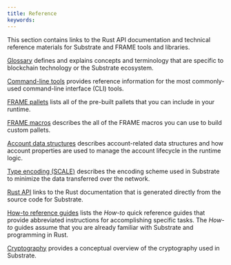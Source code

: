 ```yaml
---
title: Reference
keywords:
---
```


This section contains links to the Rust API documentation and technical reference materials for Substrate and FRAME tools and libraries.

[Glossary](/reference/glossary) defines and explains concepts and terminology that are specific to blockchain technology or the Substrate ecosystem.

[Command-line tools](/reference/command-line-tools) provides reference information for the most commonly-used command-line interface (CLI) tools.

[FRAME pallets](/reference/frame-pallets) lists all of the pre-built pallets that you can include in your runtime.

[FRAME macros](/reference/frame-macros) describes the all of the FRAME macros you can use to build custom pallets.

[Account data structures](/reference/account-properties) describes account-related data structures and how account properties are used to manage the account lifecycle in the runtime logic.

[Type encoding (SCALE)](/reference/scale-codec) describes the encoding scheme used in Substrate to minimize the data transferred over the network.

[Rust API]() links to the Rust documentation that is generated directly from the source code for Substrate.

[How-to reference guides](/reference/how-to-guides) lists the _How-to_ quick reference guides that provide abbreviated instructions for accomplishing specific tasks. 
The _How-to_ guides assume that you are already familiar with Substrate and programming in Rust.

[Cryptography](/reference/cryptography) provides a conceptual overview of the cryptography used in Substrate.
